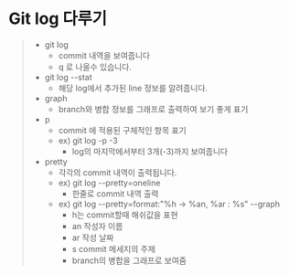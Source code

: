 # Git log 다루기

> * git log
>   * commit 내역을 보여줍니다
>   * q 로 나올수 있습니다.
> * git log --stat
>   * 해당 log에서 추가된 line 정보를 알려줍니다.
> * graph
>   * branch와 병합 정보를 그래프로 출력하여 보기 좋게 표기
> * p
>   * commit 에 적용된 구체적인 항목 표기
>   * ex) git log -p -3
>     * log의 마지막에서부터 3개(-3)까지 보여줍니다
> * pretty
>   * 각각의 commit 내역이 출력됩니다.
>   * ex) git log --pretty=oneline
>     * 한줄로 commit 내역 출력
>   * ex) git log --pretty=format:"%h -> %an, %ar : %s" --graph
>     * h는 commit할때 해쉬값을 표현
>     * an 작성자 이름
>     * ar 작성 날짜
>     * s commit 메세지의 주제
>     * branch의 병합을 그래프로 보여줌
